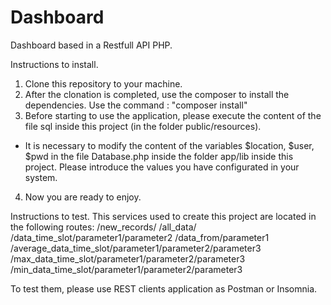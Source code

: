# Dashboard

Dashboard based in a Restfull API PHP.

Instructions to install.
1. Clone this repository to your machine.
2. After the clonation is completed, use the composer to install the dependencies.
Use the command : "composer install"
3. Before starting to use the application, please execute the content of the file sql inside this project (in the folder public/resources).
* It is necessary to modify the content of the variables $location, $user, $pwd in the file Database.php inside the folder app/lib inside this project. Please introduce the values you have configurated in your system.
4. Now you are ready to enjoy.

Instructions to test.
This services used to create this project are located in the following routes:
            /new_records/
            /all_data/
            /data_time_slot/parameter1/parameter2
            /data_from/parameter1
            /average_data_time_slot/parameter1/parameter2/parameter3
            /max_data_time_slot/parameter1/parameter2/parameter3
            /min_data_time_slot/parameter1/parameter2/parameter3

To test them, please use REST clients application as Postman or Insomnia.
